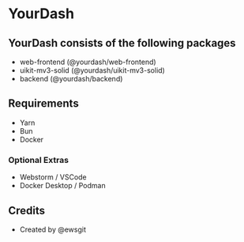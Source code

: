 # YourDash

## YourDash consists of the following packages

- web-frontend (@yourdash/web-frontend)
- uikit-mv3-solid (@yourdash/uikit-mv3-solid)
- backend (@yourdash/backend)

## Requirements

- Yarn
- Bun
- Docker

### Optional Extras

- Webstorm / VSCode
- Docker Desktop / Podman

## Credits

- Created by @ewsgit